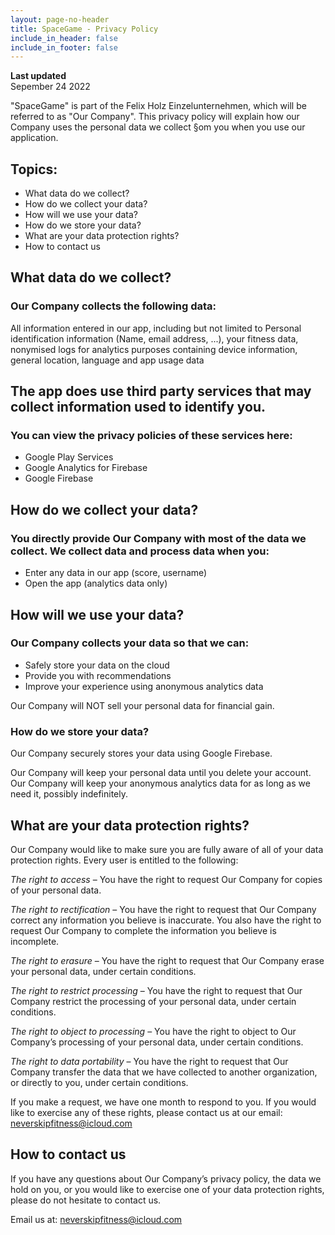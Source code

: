 ```yaml
---
layout: page-no-header
title: SpaceGame - Privacy Policy
include_in_header: false
include_in_footer: false
---
```


**Last updated**  
Sepember 24 2022

"SpaceGame" is part of the Felix Holz Einzelunternehmen, which will be referred to as "Our Company". This privacy policy will explain how our Company uses the personal data we collect §om you when you use our application.

## Topics:

- What data do we collect?
- How do we collect your data?
- How will we use your data?
- How do we store your data?
- What are your data protection rights?
- How to contact us

## What data do we collect?
### Our Company collects the following data:

All information entered in our app, including but not limited to Personal identification information (Name, email address, ...), your fitness data, nonymised logs for analytics purposes containing device information, general location, language and app usage data

## The app does use third party services that may collect information used to identify you.
### You can view the privacy policies of these services here:

- Google Play Services
- Google Analytics for Firebase
- Google Firebase

## How do we collect your data?
### You directly provide Our Company with most of the data we collect. We collect data and process data when you:

- Enter any data in our app (score, username)
- Open the app (analytics data only)

## How will we use your data?
### Our Company collects your data so that we can:

- Safely store your data on the cloud
- Provide you with recommendations
- Improve your experience using anonymous analytics data

Our Company will NOT sell your personal data for financial gain.

### How do we store your data?
Our Company securely stores your data using Google Firebase.

Our Company will keep your personal data until you delete your account.
Our Company will keep your anonymous analytics data for as long as we need it, possibly indefinitely.

## What are your data protection rights?
Our Company would like to make sure you are fully aware of all of your data protection rights. Every user is entitled to the following:

*The right to access* – You have the right to request Our Company for copies of your personal data.

*The right to rectification* – You have the right to request that Our Company correct any information you believe is inaccurate. You also have the right to request Our Company to complete the information you believe is incomplete.

*The right to erasure* – You have the right to request that Our Company erase your personal data, under certain conditions.

*The right to restrict processing* – You have the right to request that Our Company restrict the processing of your personal data, under certain conditions.

*The right to object to processing* – You have the right to object to Our Company’s processing of your personal data, under certain conditions.

*The right to data portability* – You have the right to request that Our Company transfer the data that we have collected to another organization, or directly to you, under certain conditions.

If you make a request, we have one month to respond to you. If you would like to exercise any of these rights, 
please contact us at our email: neverskipfitness@icloud.com

## How to contact us
If you have any questions about Our Company’s privacy policy, the data we hold on you, or you would like to exercise one of your data protection rights, please do not hesitate to contact us.

Email us at: neverskipfitness@icloud.com